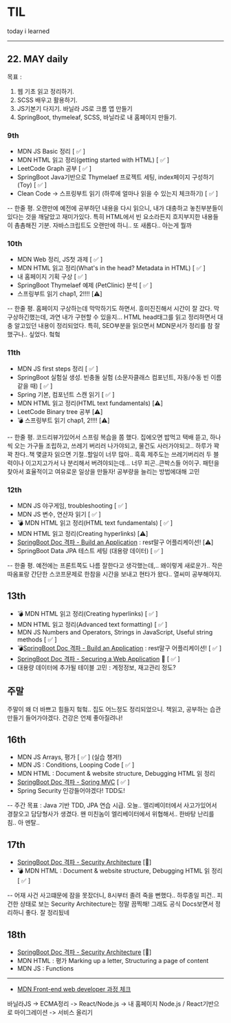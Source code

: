 # TIL

today i learned

---

## 22. MAY daily
목표 : 
1. 웹 기초 읽고 정리하기. 
2. SCSS 배우고 활용하기.
3. JS기본기 다지기. 바닐라 JS로 크롬 앱 만들기
4. SpringBoot, thymeleaf, SCSS, 바닐라로 내 홈페이지 만들기.

### 9th
- MDN JS Basic 정리 [ :white_check_mark: ]
- MDN HTML 읽고 정리(getting started with HTML) [ :white_check_mark: ]
- LeetCode Graph 공부 [ :white_check_mark: ]
- SpringBoot Java기반으로 Thymelaef 프로젝트 세팅, index페이지 구성하기 (Toy) [ :white_check_mark: ]
- Clean Code -> 스프링부트 읽기 (하루에 얼마나 읽을 수 있는지 체크하기) [ :white_check_mark: ]

-- 한줄 평. 오랜만에 예전에 공부하던 내용을 다시 읽으니, 내가 대충하고 놓친부분들이 있다는 것을 깨달았고 재미가있다. 특히 HTML에서 빈 요소라든지 흐지부지한 내용들이 촘촘해진 기분. 자바스크립트도 오랜만에 하니.. 또 새롭다.. 아는게 뭘까

### 10th
- MDN Web 정리, JS첫 과제 [ :white_check_mark: ]
- MDN HTML 읽고 정리(What's in the head? Metadata in HTML) [ :white_check_mark: ]
- 내 홈페이지 기획 구상 [ :white_check_mark: ]
- SpringBoot Thymelaef 예제 (PetClinic) 분석 [ :white_check_mark: ]
- 스프링부트 읽기 chap1, 2!!!! [:warning:]

-- 한줄 평. 홈페이지 구상하는데 막막하기도 하면서. 흥미진진해서 시간이 잘 갔다. 막 구상하긴했는데, 과연 내가 구현할 수 있을지... HTML head태그를 읽고 정리하면서 대충 알고있던 내용이 정리되었다. 
특히, SEO부분을 읽으면서 MDN문서가 정리를 참 잘했구나.. 싶었다. 헠헠 

### 11th
- MDN JS first steps 정리 [ :white_check_mark: ]
- SpringBoot 실험실 생성. 빈충돌 실험 (소문자클래스 컴포넌트, 자동/수동 빈 이름같을 때) [ :white_check_mark: ]
- Spring 기본, 컴포넌트 스캔 읽기 [ :white_check_mark: ]
- MDN HTML 읽고 정리(HTML text fundamentals) [:warning:]
- LeetCode Binary tree 공부 [:warning:]
- :bomb: 스프링부트 읽기 chap1, 2!!!! [:warning:]

-- 한줄 평. 코드리뷰가있어서 스프링 복습을 쫌 했다. 집에오면 밥먹고 택배 뜯고, 하나씩 오는 가구들 조립하고, 쓰레기 버리러 나가야되고, 물건도 사러가야되고.. 하루가 꽉꽉 찬다..책 몇글자 읽으면 기절..할일이 너무 많아.. 흑흑
제주도는 쓰레기버리러 두 블럭이나 이고지고가서 나 분리해서 버려야되는데... 너무 피곤..큰박스들 어이구. 패턴을 찾아서 효율적이고 여유로운 일상을 만들자! 공부량을 늘리는 방법에대해 고민

### 12th
- MDN JS 야구게임, troubleshooting [ :white_check_mark: ]
- MDN JS 변수, 연산자 읽기 [ :white_check_mark: ]
- :bomb: MDN HTML 읽고 정리(HTML text fundamentals) [ :white_check_mark: ]
- MDN HTML 읽고 정리(Creating hyperlinks) [:warning:]
- [SpringBoot Doc 격파 - Build an Application](https://spring.io/guides/gs/spring-boot/) : rest말구 어플리케이션! [:warning:]
- SpringBoot Data JPA 테스트 세팅 (대용량 데이터) [ :white_check_mark: ]

-- 한줄 평. 예전에는 프론트쪽도 나름 잘한다고 생각했는데,.. 왜이렇게 새로운가.. 작은 따옴표랑 간단한 스코프문제로 한참을 시간을 보내고 현타가 왔다.. 열씨미 공부해야지.

## 13th
- :bomb: MDN HTML 읽고 정리(Creating hyperlinks) [ :white_check_mark: ]
- MDN HTML 읽고 정리(Advanced text formatting) [ :white_check_mark: ]
- MDN JS Numbers and Operators, Strings in JavaScript, Useful string methods [ :white_check_mark: ]
- :bomb:[SpringBoot Doc 격파 - Build an Application](https://spring.io/guides/gs/spring-boot/) : rest말구 어플리케이션! [ :white_check_mark: ]
- [SpringBoot Doc 격파 - Securing a Web Application](https://spring.io/guides/gs/securing-web/)  :love_letter: [ :white_check_mark: ]
- 대용량 데이터에 추가될 테이블 고민 : 계정정보, 재고관리 정도?

## 주말
주말이 왜 더 바쁘고 힘들지 헠헠..
집도 어느정도 정리되었으니. 책읽고, 공부하는 습관 만들기 들어가야겠다. 건강은 언제 좋아질려나!

## 16th
- MDN JS Arrays, 평가 [ :white_check_mark: ] (실습 챙겨!)
- MDN JS : Conditions, Looping Code [ :white_check_mark: ]
- MDN HTML : Document & website structure, Debugging HTML 읽 정리
- [SpringBoot Doc 격파 - Soring MVC](https://spring.io/guides/gs/serving-web-content/) [ :white_check_mark: ]
- Spring Security 인강들어야겠다! TDD도!

-- 주간 목표 : Java 기반 TDD, JPA 연습 시급.
오늘.. 엘리베이터에서 사고가있어서 경찰오고 담당형사가 생겼다. 왠 미친놈이 엘리베이터에서 위협해서.. 한바탕 난리를 침.. 아 멘탈..

## 17th
- [SpringBoot Doc 격파 - Security Architecture](https://spring.io/guides/topicals/spring-security-architecture/) [:running:]
- :bomb: MDN HTML : Document & website structure, Debugging HTML 읽 정리 [ :white_check_mark: ]

-- 어재 사건 사고떄문에 잠을 못잤더니, 8시부터 졸려 죽을 뻔했다.. 하루종일 피건.. 피건한 상태로 보는 Security Architecture는 정말 끔찍해! 그래도 공식 Docs보면서 정리하니 좋다. 잘 정리됬네

## 18th
- [SpringBoot Doc 격파 - Security Architecture](https://spring.io/guides/topicals/spring-security-architecture/) [:running:]
- MDN HTML : 평가 Marking up a letter, Structuring a page of content
- MDN JS : Functions

---

- [MDN Front-end web developer 과정 체크](https://developer.mozilla.org/ko/docs/Learn/Front-end_web_developer)

바닐라JS -> ECMA정리 -> React/Node.js -> 내 홈페이지 Node.js / React기반으로 마이그레이션 -> 서비스 올리기
